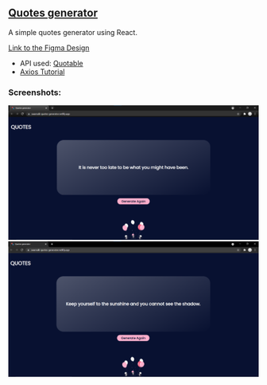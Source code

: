 ## [Quotes generator](https://swarnalii-quotes-generator.netlify.app/)

A simple quotes generator using React. 

[Link to the Figma Design](https://www.figma.com/file/ORIPsCBHFhUu65a4uFZrmm/quotes-generator?node-id=19%3A230)

- API used: [Quotable](https://github.com/lukePeavey/quotable)
- [Axios Tutorial](https://www.digitalocean.com/community/tutorials/react-axios-react)


### Screenshots:

![quotes-gen-img1](https://github.com/swarnalii/Quotes-generator/blob/main/imgs/quotes-gen.png)
![quotes-gen-img2](https://github.com/swarnalii/Quotes-generator/blob/main/imgs/quotes-gen2.png)